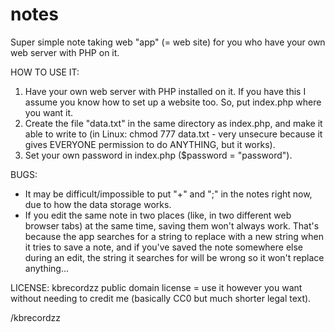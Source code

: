 # notes

Super simple note taking web "app" (= web site) for you who have your own web server with PHP on it.

HOW TO USE IT:
1. Have your own web server with PHP installed on it. If you have this I assume you know how to set up a website too. So, put index.php where you want it.
2. Create the file "data.txt" in the same directory as index.php, and make it able to write to (in Linux: chmod 777 data.txt - very unsecure because it gives EVERYONE permission to do ANYTHING, but it works).
3. Set your own password in index.php ($password = "password").

BUGS:
- It may be difficult/impossible to put "+" and ";" in the notes right now, due to how the data storage works.
- If you edit the same note in two places (like, in two different web browser tabs) at the same time, saving them won't always work. That's because the app searches for a string to replace with a new string when it tries to save a note, and if you've saved the note somewhere else during an edit, the string it searches for will be wrong so it won't replace anything...

LICENSE: kbrecordzz public domain license = use it however you want without needing to credit me (basically CC0 but much shorter legal text).

/kbrecordzz
